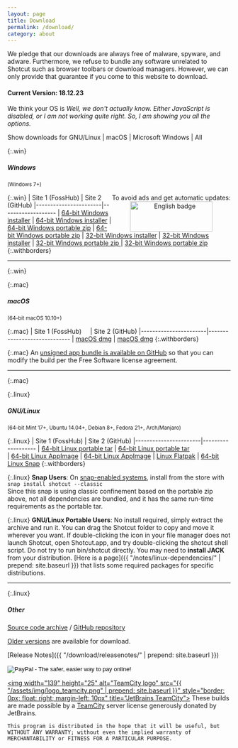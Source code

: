 ```yaml
---
layout: page
title: Download
permalink: /download/
category: about
---
```


We pledge that our downloads are always free of
malware, spyware, and adware. Furthermore, we refuse to bundle any software
unrelated to Shotcut such as browser toolbars or download managers.
However, we can only provide that guarantee if you come to this website
to download.

<!-- Shotcut Responsive -->
<ins class="adsbygoogle"
    style="display:block"
    data-ad-client="ca-pub-1305424236533187"
    data-ad-slot="3403753557"
    data-ad-format="auto"></ins>
<script>
(adsbygoogle = window.adsbygoogle || []).push({});
</script>

#### Current Version: 18.12.23

<div class="OSTEST">
  <p>
  We think your OS is
    <span id="pOSTEST" style="font-style: italic">
      Well, we don't actually know.
      Either JavaScript is disabled, or I am not working quite right.
      So, I am showing you all the options.
    </span>
  </p>
  <p>
    Show downloads for
    <a class="show_links" id='os_linux'>GNU/Linux</a>&nbsp;| 
    <a class="show_links" id='os_mac'>macOS</a>&nbsp;| 
    <a class="show_links" id='os_win'>Microsoft&nbsp;Windows</a>&nbsp;| 
    <a class="show_links" id='os_all'>All</a>
  </p>
</div>

{:.win}
##### Windows
<small class="win">(Windows 7+)</small>

<div class="win" style='float: right; text-align: center'>
To avoid ads and get automatic updates:<br>
<a href='//www.microsoft.com/store/apps/9plnffl3p6lr?ocid=badge'><img src='https://assets.windowsphone.com/85864462-9c82-451e-9355-a3d5f874397a/English_get-it-from-MS_InvariantCulture_Default.png' alt='English badge' style='width: 186px; height: 68px'/></a>
</div>

{:.win}
| Site 1 (FossHub)     | Site 2 (GitHub)
|-----------------------|-------------------
| [64-bit Windows installer](https://www.fosshub.com/Shotcut.html?dwl=shotcut-win64-181223.exe) | [64-bit Windows installer](https://github.com/mltframework/shotcut/releases/download/v18.12.23/shotcut-win64-181223.exe)
| [64-bit Windows portable zip](https://www.fosshub.com/Shotcut.html?dwl=shotcut-win64-181223.zip) | [64-bit Windows portable zip](https://github.com/mltframework/shotcut/releases/download/v18.12.23/shotcut-win64-181223.zip)
| [32-bit Windows installer](https://www.fosshub.com/Shotcut.html?dwl=shotcut-win32-181223.exe) | [32-bit Windows installer](https://github.com/mltframework/shotcut/releases/download/v18.12.23/shotcut-win32-181223.exe)
| [32-bit Windows portable zip ](https://www.fosshub.com/Shotcut.html?dwl=shotcut-win32-181223.zip) | [32-bit Windows portable zip](https://github.com/mltframework/shotcut/releases/download/v18.12.23/shotcut-win32-181223.zip)
{:.withborders}

---
{:.win}

{:.mac}
##### macOS
<small class="mac">(64-bit macOS 10.10+)</small>

{:.mac}
| Site 1 (FossHub) &nbsp; &nbsp; | Site 2 (GitHub)
|-----------------------|-----------------------------
| [macOS dmg](https://www.fosshub.com/Shotcut.html?dwl=shotcut-macos-signed-181223.dmg) | [macOS dmg](https://github.com/mltframework/shotcut/releases/download/v18.12.23/shotcut-macos-signed-181223.dmg)
{:.withborders}

{:.mac}
An [unsigned app bundle is available on
GitHub](https://github.com/mltframework/shotcut/releases/download/v18.12.23/shotcut-macos-unsigned-181223.dmg) so that you
can modify the build per the Free Software license agreement.

---
{:.mac}

{:.linux}
##### GNU/Linux
<small class="linux">(64-bit Mint 17+, Ubuntu 14.04+, Debian 8+, Fedora 21+, Arch/Manjaro)</small>

<!--
<div class="linux" style='float: right; text-align: center'>
To avoid ads and get automatic updates:<br>
<a href='https://flathub.org/apps/details/org.shotcut.Shotcut'><img width='186' height='62' alt='Download on Flathub' src='https://flathub.org/assets/badges/flathub-badge-en.png'/></a><br>
<a href='https://snapcraft.io/shotcut'><img width='186' height='60' alt='Download on Snap Store' src='https://raw.githubusercontent.com/snapcore/snap-store-badges/master/EN/%5BEN%5D-snap-store-black.png'></a>
</div>
-->

{:.linux}
| Site 1 (FossHub)      | Site 2 (GitHub)
|-----------------------|-------------------
| [64-bit Linux portable tar](https://www.fosshub.com/Shotcut.html?dwl=shotcut-linux-x86_64-181223.txz) | [64-bit Linux portable tar](https://github.com/mltframework/shotcut/releases/download/v18.12.23/shotcut-linux-x86_64-181223.txz)  
| [64-bit Linux AppImage](https://www.fosshub.com/Shotcut.html?dwl=Shotcut-181223.glibc2.14-x86_64.AppImage) | [64-bit Linux AppImage](https://github.com/mltframework/shotcut/releases/download/v18.12.23/Shotcut-181223.glibc2.14-x86_64.AppImage)
| [Linux Flatpak](https://flathub.org/apps/details/org.shotcut.Shotcut) | [64-bit Linux Snap](https://snapcraft.io/shotcut)
{:.withborders}

{:.linux}
**Snap Users**: On [snap-enabled systems](https://snapcraft.io/docs/core/install), install
from the store with `snap install shotcut --classic`  
Since this snap is using classic confinement based on the portable zip above,
not all dependencies are bundled, and it has the same run-time requirements as
the portable tar.

{:.linux}
**GNU/Linux Portable Users**: No install required, simply extract the archive and run
it. You can drag the Shotcut folder to copy and move it wherever you
want. If double-clicking the icon in your file manager does not launch
Shotcut, open Shotcut.app, and try double-clicking the shotcut shell
script. Do not try to run bin/shotcut directly. You may need to **install
JACK** from your distribution.
[Here is a page]({{ "/notes/linux-dependencies/" | prepend: site.baseurl }})
that lists some required packages for specific distributions.

---
{:.linux}

##### Other

[Source code
archive](https://github.com/mltframework/shotcut/releases/download/v18.12.23/shotcut-src-181223.txz)
/ [GitHub repository](https://github.com/mltframework/shotcut)

[Older versions](https://github.com/mltframework/shotcut/releases/) are
available for download.

[Release Notes]({{ "/download/releasenotes/" | prepend: site.baseurl }})

<form action="https://www.paypal.com/cgi-bin/webscr" method="post" target="_top">
<input type="hidden" name="cmd" value="_donations">
<input type="hidden" name="business" value="pez4brian@yahoo.com">
<input type="hidden" name="lc" value="US">
<input type="hidden" name="item_name" value="Shotcut">
<input type="hidden" name="no_note" value="0">
<input type="hidden" name="currency_code" value="USD">
<input type="hidden" name="bn" value="PP-DonationsBF:btn_donateCC_LG.gif:NonHostedGuest">
<input type="image" src="https://www.paypalobjects.com/en_US/i/btn/btn_donateCC_LG.gif" border="0" name="submit" alt="PayPal - The safer, easier way to pay online!">
<img alt="" border="0" src="https://www.paypalobjects.com/en_US/i/scr/pixel.gif" width="1" height="1">
</form>

<a href="https://www.jetbrains.com/teamcity/"><img
width="139" height="25" alt="TeamCity logo" src="{{ "/assets/img/logo_teamcity.png" | prepend: site.baseurl }}"
style="border: 0px; float: right; margin-left: 10px" title="JetBrains TeamCity"></a>
These builds are made possible by a <a href="https://www.jetbrains.com/teamcity/">TeamCity</a> server license generously donated by JetBrains.

`This program is distributed in the hope that it will be useful, but
WITHOUT ANY WARRANTY; without even the implied warranty of MERCHANTABILITY
or FITNESS FOR A PARTICULAR PURPOSE.`

<script src="{{ "/assets/js/platform.js" | prepend: site.baseurl }}"></script>
<script src="{{ "/assets/js/platform-display.js" | prepend: site.baseurl }}"></script>
